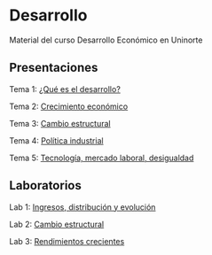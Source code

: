 # Desarrollo
Material del curso Desarrollo Económico en Uninorte

## Presentaciones

Tema 1: [¿Qué es el desarrollo?](https://uninorte-my.sharepoint.com/:b:/g/personal/andresmv_uninorte_edu_co/EXbdDC-FxnxMnpAg3rUXtY4BKHJBxUt3M0mpwuSLcGF0oQ?e=wzjVsp)

Tema 2: [Crecimiento económico](https://uninorte-my.sharepoint.com/:b:/g/personal/andresmv_uninorte_edu_co/EW4HRztCOYpHrl7tdTfYqFYBxPK8K5EIINKgXczJt-uVNQ?e=WeIAKt)

Tema 3: [Cambio estructural](https://uninorte-my.sharepoint.com/:b:/g/personal/andresmv_uninorte_edu_co/EVJwzsRMQL9OnKV_xjTBobgBlut7PxNdYUHPRew_dzZtHQ?e=NNcbdN)

Tema 4: [Política industrial](https://uninorte-my.sharepoint.com/:b:/g/personal/andresmv_uninorte_edu_co/EZym1G3yLOBGsCUlB_QY-EMB-MvTvpAkexti9GncPfFR1w?e=2RMlYZ)

Tema 5: [Tecnología, mercado laboral, desigualdad](https://uninorte-my.sharepoint.com/:b:/g/personal/andresmv_uninorte_edu_co/ETHMYsqCkapLsX77tzp0wmUBSlfkJAhT1jeo8AHkWaq-eg?e=Zixz28)
## Laboratorios

Lab 1: [Ingresos, distribución y evolución](https://uninorte-my.sharepoint.com/:b:/g/personal/andresmv_uninorte_edu_co/EcDz2tzTTlFFuwjn_jiNG8cB3Exkmyv9GtsVFa83OIczng?e=6ymqLE)

Lab 2: [Cambio estructural](https://uninorte-my.sharepoint.com/:b:/g/personal/andresmv_uninorte_edu_co/ESrTrIIBxh9HvaGUcDySc1oBUOrWGTFKG7EYcQViQXUceg?e=7LDTnh)

Lab 3: [Rendimientos crecientes](https://uninorte-my.sharepoint.com/:b:/g/personal/andresmv_uninorte_edu_co/ESpmjIHw1E9LvwJ-cPTy6uYB-VDE76M0ps4PgEOvhprHRg?e=8zAPit)

